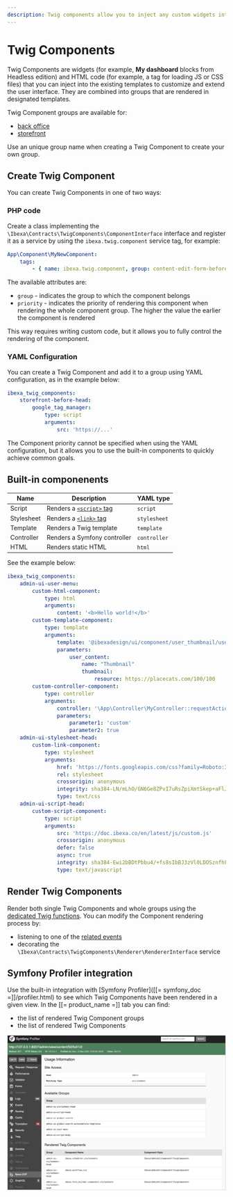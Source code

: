 ```yaml
---
description: Twig components allow you to inject any custom widgets into selected places of the user interface.
---
```


# Twig Components

Twig Components are widgets (for example, **My dashboard** blocks from Headless edition) and HTML code (for example, a tag for loading JS or CSS files) that you can inject into the existing templates to customize and extend the user interface.
They are combined into groups that are rendered in designated templates.

Twig Component groups are available for:

- [back office](custom_components.md)
- [storefront](customize_storefront_layout.md)

Use an unique group name when creating a Twig Component to create your own group.

## Create Twig Component

You can create Twig Components in one of two ways:

### PHP code

Create a class implementing the `\Ibexa\Contracts\TwigComponents\ComponentInterface` interface and register it as a service by using the `ibexa.twig.component` service tag, for example:

``` yaml
App\Component\MyNewComponent:
    tags:
        - { name: ibexa.twig.component, group: content-edit-form-before, priority: 0 }
```

The available attributes are:

- `group` - indicates the group to which the component belongs
- `priority` - indicates the priority of rendering this component when rendering the whole component group. The higher the value the earlier the component is rendered

This way requires writing custom code, but it allows you to fully control the rendering of the component.

### YAML Configuration

You can create a Twig Component and add it to a group using YAML configuration, as in the example below:

``` yaml
ibexa_twig_components:
    storefront-before-head:
        google_tag_manager:
            type: script
            arguments:
                src: 'https://...'
```

The Component priority cannot be specified when using the YAML configuration, but it allows you to use the built-in components to quickly achieve common goals.

## Built-in componenents

| Name | Description | YAML type |
|---|---|---|
| Script | Renders a [`<script>` tag](https://developer.mozilla.org/en-US/docs/Web/HTML/Reference/Elements/script) | `script` |
| Stylesheet | Renders a [`<link>` tag](https://developer.mozilla.org/en-US/docs/Web/HTML/Reference/Elements/link) | `stylesheet`
| Template | Renders a Twig template|`template` |
| Controller | Renders a Symfony controller |`controller` |
| HTML | Renders static HTML |`html` |

See the example below:
``` yaml
ibexa_twig_components:
    admin-ui-user-menu:
        custom-html-component:
            type: html
            arguments:
                content: '<b>Hello world!</b>'
        custom-template-component:
            type: template
            arguments:
                template: '@ibexadesign/ui/component/user_thumbnail/user_thumbnail.html.twig'
                parameters:
                    user_content:
                        name: "Thumbnail"
                        thumbnail:
                            resource: https://placecats.com/100/100
        custom-controller-component:
            type: controller
            arguments:
                controller: '\App\Controller\MyController::requestAction'
                parameters:
                    parameter1: 'custom'
                    parameter2: true
    admin-ui-stylesheet-head:
        custom-link-component:
            type: stylesheet
            arguments:
                href: 'https://fonts.googleapis.com/css?family=Roboto:300,300i,400,400i,700,700i%7CRoboto+Mono:400,400i,700,700i&amp;display=fallback'
                rel: stylesheet
                crossorigin: anonymous
                integrity: sha384-LN/mLhO/GN6Ge8ZPvI7uRsZpiXmtSkep+aFlJcHa8by4TvA34o1am9sa88eUzKTD
                type: text/css
    admin-ui-script-head:
        custom-script-component:
            type: script
            arguments:
                src: 'https://doc.ibexa.co/en/latest/js/custom.js'
                crossorigin: anonymous
                defer: false
                async: true
                integrity: sha384-Ewi2bBDtPbbu4/+fs8sIbBJ3zVl0LDOSznfhFR/JBK+SzggdRdX8XQKauWmI9HH2
                type: text/javascript
```

## Render Twig Components

Render both single Twig Components and whole groups using the [dedicated Twig functions](component_twig_functions.md).
You can modify the Component rendering process by:

- listening to one of the [related events](twig_component_events.md)
- decorating the `\Ibexa\Contracts\TwigComponents\Renderer\RendererInterface` service

## Symfony Profiler integration

Use the built-in integration with [Symfony Profiler]([[= symfony_doc =]]/profiler.html) to see which Twig Components have been rendered in a given view. In the [[= product_name =]] tab you can find:

- the list of rendered Twig Component groups
- the list of rendered Twig Components

![Symfony Profiler showing the list of rendered Twig Components in a back office view](img/twig_components_symfony_profiler.png "Symfony Profiler showing the list of rendered Twig Components in a back office view")
